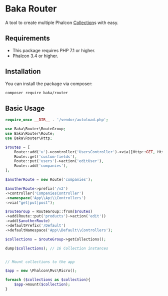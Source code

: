 # Baka Router

A tool to create multiple Phalcon [Collection](https://docs.phalconphp.com/3.4/en/api/Phalcon_Mvc_Micro_Collection)s with easy. 

## Requirements

- This package requires PHP 7.1 or higher.
- Phalcon 3.4 or higher.

## Installation

You can install the package via composer:

``` bash
composer require baka/router
```

## Basic Usage

``` php
require_once __DIR__ . '/vendor/autoload.php';

use Baka\Router\RouteGroup;
use Baka\Router\Route;
use Baka\Router\Http;

$routes = [
    Route::add('u')->controller('UsersController')->via([Http::GET, Http::POST]),
    Route::get('custom-fields'),
    Route::put('users')->action('editUser'),
    Route::add('companies'),
];

$anotherRoute = new Route('companies');

$anotherRoute->prefix('/v2')
->controller('CompaniesController')
->namespace('App\\Api\\Controllers')
->via("get|put|post");

$routeGroup = RouteGroup::from($routes)
->add(Route::put('products')->action('edit'))
->add($anotherRoute)
->defaultPrefix('/Default')
->defaultNamespace('App\\Default\\Controllers');

$collections = $routeGroup->getCollections();

dump($collections); // 16 Collection instances


// Mount collections to the app

$app = new \Phalcon\Mvc\Micro();

foreach ($collections as $collection){ 
    $app->mount($collection);
}
```